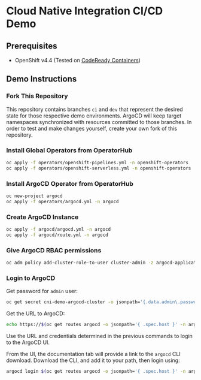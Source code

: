 # Cloud Native Integration CI/CD Demo

## Prerequisites

* OpenShift v4.4 (Tested on [CodeReady Containers](https://code-ready.github.io/crc/))

## Demo Instructions

### Fork This Repository

This repository contains branches `ci` and `dev` that represent the desired 
state for those respective demo environments. ArgoCD will keep target namespaces
synchronized with resources committed to those branches. In order to test and 
make changes yourself, create your own fork of this repository.

### Install Global Operators from OperatorHub

```bash
oc apply -f operators/openshift-pipelines.yml -n openshift-operators
oc apply -f operators/openshift-serverless.yml -n openshift-operators
```

### Install ArgoCD Operator from OperatorHub

```bash
oc new-project argocd
oc apply -f operators/argocd.yml -n argocd
```

### Create ArgoCD Instance

```bash
oc apply -f argocd/argocd.yml -n argocd
oc apply -f argocd/route.yml -n argocd
```

### Give ArgoCD RBAC permissions

```bash
oc adm policy add-cluster-role-to-user cluster-admin -z argocd-application-controller -n argocd
```

### Login to ArgoCD

Get password for `admin` user:

```bash
oc get secret cni-demo-argocd-cluster -o jsonpath='{.data.admin\.password}' -n argocd | base64 -d
```

Get the URL to ArgoCD:

```bash
echo https://$(oc get routes argocd -o jsonpath='{ .spec.host }' -n argocd)
```

Use the URL and credentials determined in the previous commands to login to the
ArgoCD UI. 

From the UI, the documentation tab will provide a link to the `argocd`
CLI download. Download the CLI, and add it to your path, then login using:

```bash
argocd login $(oc get routes argocd -o jsonpath='{ .spec.host }' -n argocd):443
```
